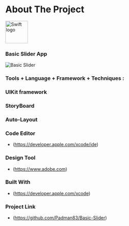 # About The Project 

<img src="https://swift.org/assets/images/swift.svg" alt="Swift logo" height="70" >

### Basic Slider App

![Basic Slider](https://user-images.githubusercontent.com/45048950/72086589-1ddb7080-3342-11ea-929f-cf755ea7fa70.gif)


### Tools + Language + Framework + Techniques :

### UIKit framework

### StoryBoard

### Auto-Layout

### Code Editor

* (https://developer.apple.com/xcode/ide)


### Design Tool

* (https://www.adobe.com)


### Built With

* (https://developer.apple.com/xcode)


### Project Link

* (https://github.com/Padman83/Basic-Slider)
